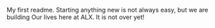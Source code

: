 My first readme.
Starting anything new is not always easy, but we are building
Our lives here at ALX.
It is not over yet!
